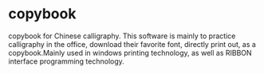 # copybook
copybook for Chinese calligraphy.
This software is mainly to practice calligraphy in the office, download their favorite font, directly print out, as a copybook.Mainly used in windows printing technology, as well as RIBBON interface programming technology.
